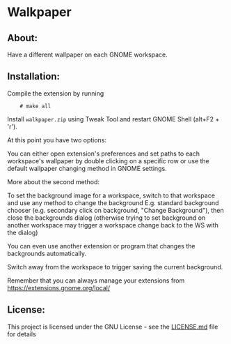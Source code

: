 # Walkpaper

## About:
Have a different wallpaper on each GNOME workspace.

## Installation:
Compile the extension by running
```
    # make all
```
Install `walkpaper.zip` using Tweak Tool and restart GNOME Shell (alt+F2 + 'r').

At this point you have two options:

You can either open extension's preferences and set paths to each workspace's wallpaper by double clicking on a specific row or use the default wallpaper changing method in GNOME settings.

More about the second method:

To set the background image for a workspace, switch to that workspace and use any method to
change the background E.g. standard background chooser (e.g. secondary click on background, "Change Background"),
then close the backgrounds dialog (otherwise trying to set background on another workspace may trigger a workspace
change back to the WS with the dialog)

You can even use another extension or program that changes the backgrounds automatically.

Switch away from the workspace to trigger saving the current background.

Remember that you can always manage your extensions from https://extensions.gnome.org/local/

## License:
This project is licensed under the GNU License - see the [LICENSE.md](LICENSE.md) file for details
